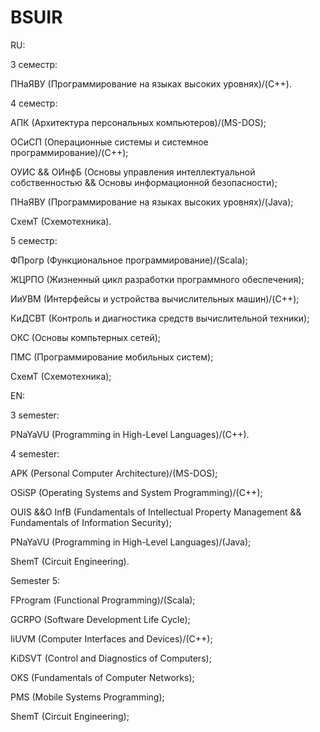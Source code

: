 # BSUIR

RU:

3 семестр:

  ПНаЯВУ (Программирование на языках высоких уровнях)/(C++).
  
4 семестр:

  АПК (Архитектура персональных компьютеров)/(MS-DOS);
  
  ОСиСП (Операционные системы и системное программирование)/(C++);
  
  ОУИС && ОИнфБ (Основы управления интеллектуальной собственностью && Основы информационной безопасности);
  
  ПНаЯВУ (Программирование на языках высоких уровнях)/(Java);
  
  СхемТ (Схемотехника).
  
5 семестр:

  ФПрогр (Функциональное программирование)/(Scala);

  ЖЦРПО (Жизненный цикл разработки программного обеспечения);

  ИиУВМ (Интерфейсы и устройства вычислительных машин)/(C++);

  КиДСВТ (Контроль и диагностика средств вычислительной техники);

  ОКС (Основы компьтерных сетей);

  ПМС (Программирование мобильных систем);

  СхемТ (Схемотехника);

EN:

3 semester:

  PNaYaVU (Programming in High-Level Languages)/(C++).
  
4 semester:

  APK (Personal Computer Architecture)/(MS-DOS);
  
  OSiSP (Operating Systems and System Programming)/(C++);
  
  OUIS &&O InfB (Fundamentals of Intellectual Property Management && Fundamentals of Information Security);
  
  PNaYaVU (Programming in High-Level Languages)/(Java);
  
  ShemT (Circuit Engineering).
  
Semester 5:

  FProgram (Functional Programming)/(Scala);

  GCRPO (Software Development Life Cycle);

  IiUVM (Computer Interfaces and Devices)/(C++);

  KiDSVT (Control and Diagnostics of Computers);

  OKS (Fundamentals of Computer Networks);

  PMS (Mobile Systems Programming);

  ShemT (Circuit Engineering);
